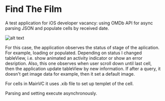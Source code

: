 # Find The Film

A test application for iOS developer vacancy: using OMDb API for async parsing JSON and populate cells by received date.

![alt text](https://pp.userapi.com/c851432/v851432104/127c04/g7kyatumvtk.jpg)

For this case, the application observes the status of stage of the aplication. For example, loading or populated. 
Depending on status I changed tableView, i.e. show animated an activity indicator or show an error desription. Also, this one
observes when user scroll down until last cell, then the application update tableView by new information. If after a query, it doesn't get image data
for example, then it set a default image.

For cells in MainVC it uses .xib file to set up templet of the cell.

Parsing and setting execute asynchronously.
